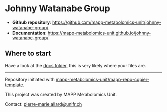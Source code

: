 # Johnny Watanabe Group



- **Github repository**: <https://github.com/mapp-metabolomics-unit/johnny-watanabe-group/>
- **Documentation**: <https://mapp-metabolomics-unit.github.io/johnny-watanabe-group/>

## Where to start

Have a look at the [docs folder](https://github.com/mapp-metabolomics-unit/johnny-watanabe-group/docs), this is very likely where your files are.

---
Repository initiated with [mapp-metabolomics-unit/mapp-repo-copier-template](https://github.com/mapp-metabolomics-unit/mapp-repo-copier-template).

This project was created by MAPP Metabolomics Unit.

Contact: pierre-marie.allard@unifr.ch